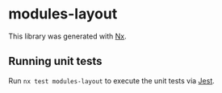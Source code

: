 # modules-layout

This library was generated with [Nx](https://nx.dev).

## Running unit tests

Run `nx test modules-layout` to execute the unit tests via [Jest](https://jestjs.io).
